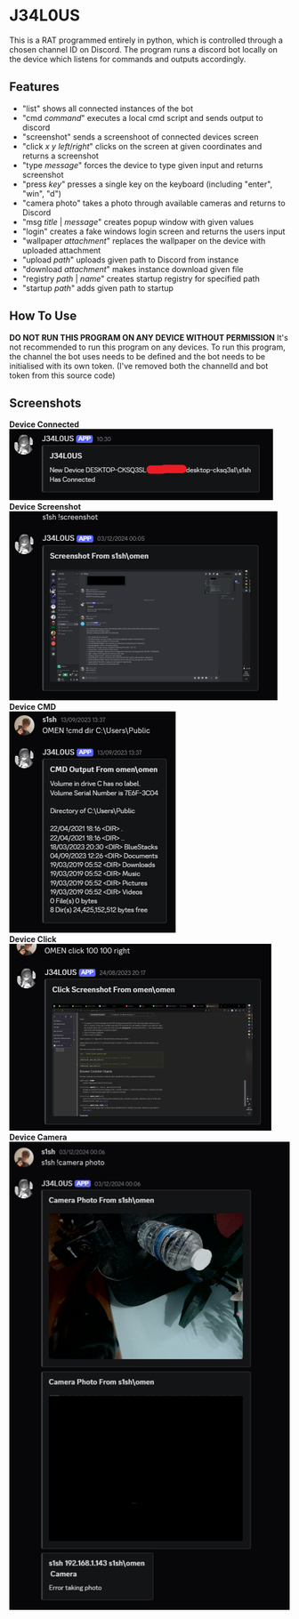 # J34L0US

This is a RAT programmed entirely in python, which is controlled through a chosen channel ID on Discord. The program runs a discord bot locally on the device which listens for commands and outputs accordingly.

## Features
- "list" shows all connected instances of the bot
- "cmd $command$" executes a local cmd script and sends output to discord
- "screenshot" sends a screenshoot of connected devices screen
- "click $x$ $y$ $left/right$" clicks on the screen at given coordinates and returns a screenshot
- "type $message$" forces the device to type given input and returns screenshot
- "press $key$" presses a single key on the keyboard (including "enter", "win", "d")
- "camera photo" takes a photo through available cameras and returns to Discord
- "msg $title$ | $message$" creates popup window with given values
- "login" creates a fake windows login screen and returns the users input
- "wallpaper $attachment$" replaces the wallpaper on the device with uploaded attachment
- "upload $path$" uploads given path to Discord from instance
- "download $attachment$" makes instance download given file
- "registry $path$ | $name$" creates startup registry for specified path
- "startup $path$" adds given path to startup

## How To Use
**DO NOT RUN THIS PROGRAM ON ANY DEVICE WITHOUT PERMISSION**
It's not recommended to run this program on any devices.
To run this program, the channel the bot uses needs to be defined and the bot needs to be initialised with its own token.
(I've removed both the channelId and bot token from this source code)

## Screenshots
**Device Connected**<br>
![Screenshot](Images/connected.png)<br>
**Device Screenshot**<br>
![Screenshot](Images/screenshot.png)<br>
**Device CMD**<br>
![Screenshot](Images/cmd.png)<br>
**Device Click**<br>
![Screenshot](Images/click.png)<br>
**Device Camera**<br>
![Screenshot](Images/camera.png)<br>
